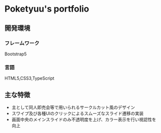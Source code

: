 # Poketyuu's portfolio

## 開発環境

### フレームワーク

Bootstrap5

### 言語

HTML5,CSS3,TypeScript

## 主な特徴

* 主として同人即売会等で用いられるサークルカット風のデザイン
* スワイプ及び各種UIのクリックによるスムーズなスライド遷移の実装
* 画面中央のメインスライドのみ不透明度を上げ、カラー表示を行い視認性を向上
